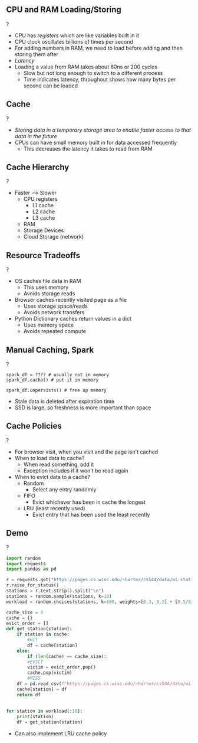 ## CPU and RAM Loading/Storing
?
- CPU has *registers* which are like variables built in it
- CPU clock oscillates billions of times per second
- For adding numbers in RAM, we need to load before adding and then storing them after
- *Latency*
- Loading a value from RAM takes about 60ns or 200 cycles
	- Slow but not long enough to switch to a different process
	- Time indicates latency, throughout shows how many bytes per second can be loaded
<!--SR:!2025-09-30,4,270-->

## Cache
?
- *Storing data in a temporary storage area to enable faster access to that data in the future*
- CPUs can have small memory built in for data accessed frequently
	- This decreases the latency it takes to read from RAM
<!--SR:!2025-09-30,4,270-->

## Cache Hierarchy
?
- Faster --> Slower
	- CPU registers
		- L1 cache
		- L2 cache
		- L3 cache
	- RAM
	- Storage Devices
	- Cloud Storage (network)
<!--SR:!2025-09-30,4,270-->

## Resource Tradeoffs
?
- OS caches file data in RAM
	- This uses memory
	- Avoids storage reads
- Browser caches recently visited page as a file
	- Uses storage space/reads
	- Avoids network transfers
- Python Dictionary caches return values in a dict
	- Uses memory space
	- Avoids repeated compute
<!--SR:!2025-09-30,4,270-->

## Manual Caching, Spark
?
```Spark
spark_df = ???? # usually not in memory
spark_df.cache() # put it in memory

spark_df.unpersists() # free up memory
```
- Stale data is deleted after expiration time
- SSD is large, so freshness is more important than space
<!--SR:!2025-09-30,4,270-->

## Cache Policies
?
- For browser visit, when you visit and the page isn't cached
- When to load data to cache?
	- When read something, add it
	- Exception includes if it won't be read again
- When to evict data to a cache?
	- Random
		- Select any entry randomly
	- FIFO
		- Evict whichever has been in cache the longest
	- LRU (least recently used)
		- Evict entry that has been used the least recently
<!--SR:!2025-09-30,4,270-->

## Demo
?
```py
import random
import requests
import pandas as pd

r = requests.get("https://pages.cs.wisc.edu/~harter/cs544/data/wi-stations/stations.txt")
r.raise_for_status()
stations = r.text.strip().split("\n")
stations = random.sample(stations, k=10)
workload = random.choices(stations, k=100, weights=[0.3, 0.2] + [0.5/8]*8)

cache_size = 3
cache = {}
evict_order = []
def get_station(station):
	if station in cache:
		#HIT
		df = cache[station]
	else:
		if (len(cache) == cache_size):
		#EVICT
		victim = evict_order.pop()
		cache.pop(victim)
		#MISS
	df = pd.read_csv(f"https://pages.cs.wisc.edu/~harter/cs544/data/wi-stations/{station}.csv.gz", names=["station", "date", "element", "value", "m", "q", "s", "obs"], low_memory=False)
	cache[station] = df
	return df
	
	
for station in workload[:10]:
	print(station)
	df = get_station(station)
```
- Can also implement LRU cache policy